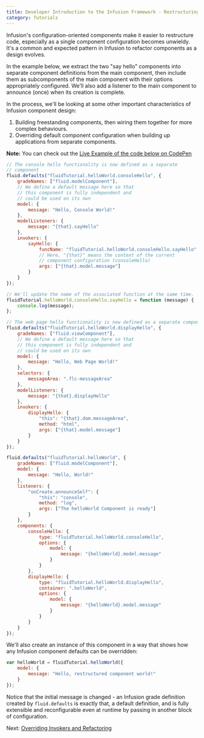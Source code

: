 ```yaml
---
title: Developer Introduction to the Infusion Framework - Restructuring Components
category: Tutorials
---
```


Infusion's configuration-oriented components make it easier to restructure code, especially as a single component
configuration becomes unwieldy. It's a common and expected pattern in Infusion to refactor components as a design
evolves.

In the example below, we extract the two "say hello" components into separate component definitions from the main
component, then include them as subcomponents of the main component with their options appropriately configured. We'll
also add a listener to the main component to announce (once) when its creation is complete.

In the process, we'll be looking at some other important characteristics of Infusion component design:

1. Building freestanding components, then wiring them together for more complex behaviours.
2. Overriding default component configuration when building up applications from separate components.

<div class="infusion-docs-note"><strong>Note:</strong> You can check out the <a
href="http://codepen.io/waharnum/pen/egBObY?editors=1111">Live Example of the code below on CodePen</a></div>

```javascript
// The console hello functionality is now defined as a separate
// component
fluid.defaults("fluidTutorial.helloWorld.consoleHello", {
    gradeNames: ["fluid.modelComponent"],
    // We define a default message here so that
    // this component is fully independent and
    // could be used on its own
    model: {
        message: "Hello, Console World!"
    },
    modelListeners: {
        message: "{that}.sayHello"
    },
    invokers: {
        sayHello: {
            funcName: "fluidTutorial.helloWorld.consoleHello.sayHello",
            // Here, "{that}" means the context of the current
            // component configuration (consoleHello)
            args: ["{that}.model.message"]
        }
    }
});

// We'll update the name of the associated function at the same time.
fluidTutorial.helloWorld.consoleHello.sayHello = function (message) {
    console.log(message);
};

// The web page hello functionality is now defined as a separate component.
fluid.defaults("fluidTutorial.helloWorld.displayHello", {
    gradeNames: ["fluid.viewComponent"],
    // We define a default message here so that
    // this component is fully independent and
    // could be used on its own
    model: {
        message: "Hello, Web Page World!"
    },
    selectors: {
        messageArea: ".flc-messageArea"
    },
    modelListeners: {
        message: "{that}.displayHello"
    },
    invokers: {
        displayHello: {
            "this": "{that}.dom.messageArea",
            method: "html",
            args: ["{that}.model.message"]
        }
    }
});

fluid.defaults("fluidTutorial.helloWorld", {
    gradeNames: ["fluid.modelComponent"],
    model: {
        message: "Hello, World!"
    },
    listeners: {
        "onCreate.announceSelf": {
            "this": "console",
            method: "log",
            args: ["The helloWorld Component is ready"]
        }
    },
    components: {
        consoleHello: {
            type: "fluidTutorial.helloWorld.consoleHello",
            options: {
                model: {
                    message: "{helloWorld}.model.message"
                }
            }
        },
        displayHello: {
            type: "fluidTutorial.helloWorld.displayHello",
            container: ".helloWorld",
            options: {
                model: {
                    message: "{helloWorld}.model.message"
                }
            }
        }
    }
});
```

We'll also create an instance of this component in a way that shows how any Infusion component defaults can be
overridden:

```javascript
var helloWorld = fluidTutorial.helloWorld({
    model: {
        message: "Hello, restructured component world!"
    }
});
```

Notice that the initial message is changed - an Infusion grade definition created by `fluid.defaults` is exactly that, a
default definition, and is fully extensible and reconfigurable even at runtime by passing in another block of
configuration.

Next: [Overriding Invokers and Refactoring](DeveloperIntroductionToInfusionFramework-OverridingInvokersAndRefactoring.md)
